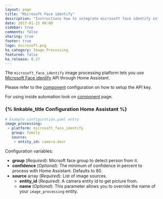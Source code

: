 ```yaml
---
layout: page
title: "Microsoft Face identify"
description: "Instructions how to integrate microsoft face identify into Home Assistant."
date: 2017-01-25 00:00
sidebar: true
comments: false
sharing: true
footer: true
logo: microsoft.png
ha_category: Image_Processing
featured: false
ha_release: 0.37
---
```


The `microsoft_face_identify` image processing platform lets you use [Microsoft Face identify](https://www.microsoft.com/cognitive-services/en-us/) API through Home Assistant.

Please refer to the [component](/components/microsoft_face/) configuration on how to setup the API key.

For using inside automation look on [component](/components/image_processing) page.

### {% linkable_title Configuration Home Assistant %}

```yaml
# Example configuration.yaml entry
image_processing:
 - platform: microsoft_face_identify
   group: family
   source:
    - entity_id: camera.door
```
Configuration variables:

- **group** (*Required*): Micrsoft face group to detect person from it.
- **confidence** (*Optional*): The minimum of confidence in percent to process with Home Assistant. Defaults to 80.
- **source** array (*Required*): List of image sources.
  - **entity_id** (*Required*): A camera entity id to get picture from.
  - **name** (*Optional*): This parameter allows you to override the name of your `image_processing` entity.
